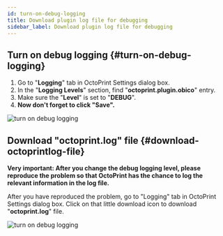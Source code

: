 ```yaml
---
id: turn-on-debug-logging
title: Download plugin log file for debugging
sidebar_label: Download plugin log file for debugging
---
```


## Turn on debug logging {#turn-on-debug-logging}

1. Go to "**Logging**" tab in OctoPrint Settings dialog box.
1. In the "**Logging Levels**" section, find "**octoprint.plugin.obico**" entry.
1. Make sure the "**Level**" is set to "**DEBUG**".
1. **Now don't forget to click "Save".**

![turn on debug logging](/img/user-guides/helpdocs/tsd-plugin-debug-logging.gif)

## Download "octoprint.log" file {#download-octoprintlog-file}

**Very important: After you change the debug logging level, please reproduce the problem so that OctoPrint has the chance to log the relevant information in the log file.**

After you have reproduced the problem, go to "Logging" tab in OctoPrint Settings dialog box. Click on that little download icon to download "**octoprint.log**" file.

![turn on debug logging](/img/user-guides/helpdocs/debug-logging-option-3.png)
